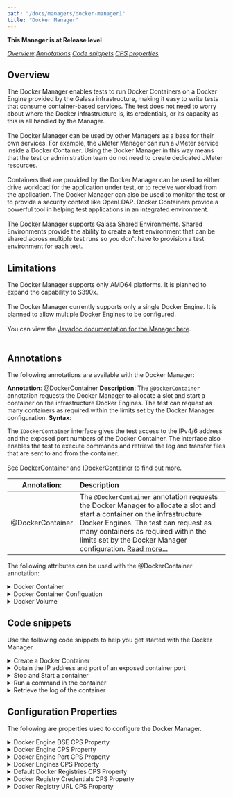 ```yaml
---
path: "/docs/managers/docker-manager1"
title: "Docker Manager"
---
```


**This Manager is at Release level**

[_Overview_](#overview)
[_Annotations_](#annotations)
[_Code snippets_](#codesnippets)
[_CPS properties_](#cpsproperties)

## <a name="overview"></a>Overview
The Docker Manager enables tests to run Docker Containers on a Docker Engine provided by the Galasa infrastructure, making it easy to write tests that consume container-based services. The test does not need to worry about where the Docker infrastructure is, its credentials, or its capacity as this is all handled by the Manager. <br><br> The Docker Manager can be used by other Managers as a base for their own services.  For example, the JMeter Manager can run a JMeter service inside a Docker Container.  Using the Docker Manager in this way means that the test or administration team  do not need to create dedicated JMeter resources. <br><br>  Containers that are provided by the Docker Manager can be used to either drive  workload for the application under test, or to receive workload from the application.  The Docker Manager can also be used to monitor the test or to provide a security context like  OpenLDAP. Docker Containers provide a powerful tool in helping test applications in an integrated environment. <br><br> The Docker Manager supports Galasa Shared Environments.  Shared Environments provide  the ability to create a test environment that can be shared across multiple test runs  so you don't have to provision a test environment for each test.

## Limitations
The Docker Manager supports only AMD64 platforms. It is planned to expand the capability to S390x. <br><br> The Docker Manager currently supports only a single Docker Engine.  It is planned to allow multiple Docker Engines to be configured.<br><br> You can view the <a href="https://javadoc.galasa.dev/dev/galasa/docker/package-summary.html">Javadoc documentation for the Manager here</a>. <br><br>


## <a name="annotations"></a>Annotations

The following annotations are available with the Docker Manager:

<b>Annotation</b>: @DockerContainer
<b>Description</b>: The <code>@DockerContainer</code> annotation requests the Docker Manager to allocate a slot and start a container  on the infrastructure Docker Engines. The test can request as many containers as required within  the limits set by the Docker Manager configuration.
<b>Syntax</b>: 

The <code>IDockerContainer</code> interface gives the test access to the IPv4/6 address and the exposed port numbers of the Docker Container.  The interface also enables the test to execute commands and retrieve the log and transfer files that are sent to  and from the container.<br><br> See <a href="https://javadoc-snapshot.galasa.dev/dev/galasa/docker/DockerContainer.html" target="_blank">DockerContainer</a> and <a href="https://javadoc-snapshot.galasa.dev/dev/galasa/docker/IDockerContainer.html" target="_blank">IDockerContainer</a> to find out more.

| Annotation: | Description |
| --------------------------------------- | :------------------------------------- |
| @DockerContainer | The <code>@DockerContainer</code> annotation requests the Docker Manager to allocate a slot and start a container  on the infrastructure Docker Engines. The test can request as many containers as required within  the limits set by the Docker Manager configuration. [Read more...](#dockercontainerattributes) |


<a name="dockercontainerattributes"></a>The following attributes can be used with the @DockerContainer annotation:

<details>
<summary>Docker Container</summary>

| Attribute: | Description |
| --------------------------------------- | :------------------------------------- |
| `dockerContainerTag` |  The <code>dockerContainerTag</code> is used to identify the Docker Container to other Managers or Shared Environments.  If a test is using multiple  Docker Containers, each separate Docker Container must have a unique tag. If two Docker Containers use the same tag, they will refer to the  same Docker Container. |
| `image` |  The <code>image</code> attribute provides the Docker Image that is used to create the Docker Container.  The image name must not  include the Docker Registry as this is provided in the CPS.   If using a public official image from DockerHub,  then the  image name must be prefixed with <code>library/</code>, for example <code>library/httpd:latest</code>, the Docker Manager will not default to the library namespace like the Docker commands do. |
| `start` |  The <code>start</code> attribute indicates whether the Docker Container should be started automatically. If the  test needs to perform some work before the container is started, then <code>start=false</code> should be used, after which  <code>IDockerContainer.start()</code> can be called to start the container. |
| `dockerEngineTag` |  The <code>dockerEngineTag</code> will be used in the future so that a container can be run on a specific Docker Engine type. You would not normally need to provide a Docker Engine tag. |
</details>

<details>
<summary>Docker Container Configuation</summary>

| Annotation: | Docker Container Configuation |
| --------------------------------------- | :------------------------------------- |
| Name: | @DockerContainerConfig |
| Description: | The code>@DockerContainerConfig</code> annotation provides an object to manually configure certain aspects of a containers run. Within the annotation, volumes can be requests, for both binding and provisioning. Look at the Docker volume annotation  description for more details. The IDockerContainerConfig object it self allows for non provisioing configurations to be set at test time and  ammended between container startups. The IDockerContainer object needs to use the startWithConfig() method to take use of the customised  startup config |
| Attribute: `dockerVolumes` |  Multiple volumes can be mounted within a single configuration  @return |
| Syntax: | <code>@DockerContainerConfig(      dockerVolumes =  { |

</details>

<details>
<summary>Docker Volume</summary>

| Annotation: | Docker Volume |
| --------------------------------------- | :------------------------------------- |
| Name: | @DockerVolume |
| Description: | The code>@DockerVolume</code> annotation provides the capability to bind or provision docker volumes. The  volumes were desgined with three Docker volume use cases in mind:  1. Mounting configuration - in this usecase any volume to be mounted contains configuration data and must not be edited by the running      container, as this could affect parallelization of test running. Therefore, in the DockerVolume annotation, if a volume name is provided      (aka already exists), the mount will be read only.  2. Sharing volumes - when a volume is required for multiple containers to use to share data. This shoult not be a provided volume, so it      is expected that a volume name will not be passed to the DockerVolume annotation, and the docker engine will generate a name. This      volume will be tagged for later reference. Current limitation is that the config used to provision the volume must be used for all      containers wanting to mount the same volume. This results in the path having to be the same in all containers.  3. Persisting data - There may be a use case for a volume to exsist outside the life span of the test. For this I have encorparated a      boolean called persist on the DockerVolume annotation. This is not indefinate, but controlled by resource management. A good default      would probably be 24 hours, but can utimately be set by the user with a CPS property. |
| Attribute: `existingVolumeName` |  By default it is expected that Galasa should provision and control the volume. This field should only be used if beinding to an already exisitng volume.  @return |
| Attribute: `mountPath` |  Where to mount the volume on the container.  @return |
| Attribute: `volumeTag` |  When wanting to reference a mount that is going to be provisioned, this tage will be used.  @return |
| Attribute: `dockerEngineTag` |  The <code>dockerEngineTag</code> will be used in the future so that a volume can be allocated on a specific Docker Engine type. You would not normally need to provide a Docker Engine tag.  @return |
| Attribute: `readOnly` |  This field is used to protect this volume. If this volume is intended to be mounted to multiple containers, which you do not want  editing the contents, set this to be true  @return |
| Syntax: | <code>@DockerContainerConfig(      dockerVolumes =  {           // A read only mount, as a specific volume was requested. |

</details>



## <a name="codesnippets"></a>Code snippets

Use the following code snippets to help you get started with the Docker Manager.
 
<details><summary>Create a Docker Container</summary>

The following snippet shows the minimum code that is required to request a Docker Container in a Galasa test:

```
@Dockercontainer(image="library/httpd:latest", tag="http", start=true)
public IDockercontainer container1;
```

The code creates a Docker Container with an Apache HTTP Server running on port 80. Although this does not provide much, it does give a known target HTTP Server that you can start and stop in order to test how your application responds in those circumstances.  By accessing the *container1* field, you can find the IP address and port that was used for the container. 


At the end of the test, the Docker Manager automatically stops and discards the Docker Container. If for some reason the test was not able to do this, the Docker Manager resource management routines perform the same clean up after the Galasa Ecosystem discovers the test has disappeared.

There is no limit in Galasa on how many Docker Containers can be used within a single test. The only limit is the number of Docker Containers that can be started in the Galasa Ecosystem. This limit is set by the Galasa Administrator and is typically set to the maximum number of containers that can be supported by the Docker Server or Swarm.  If there are not enough slots available for an automated run, the run is put back on the queue in *waiting* state to retry. Local test runs fail if there are not enough container slots available.
</details>

<details><summary>Obtain the IP address and port of an exposed container port</summary>

Find the IP address and port by using the following code which provisions and starts an Apache HTTP server on port 80:

```
@Dockercontainer(image="library/httpd:latest")
public IDockercontainer httpcontainer;
...
InetSocketAddress port80 = httpContainer.getFirstSocketForExposedPort(80);
```
</details>

<details><summary>Stop and Start a container</summary>

Stop and start your Apache HTTP Server to test how your application responds by using the following code:

```
@Dockercontainer(image="library/httpd:latest")
public IDockercontainer httpcontainer;
...
httpContainer.stop();

httpContainer.start();
```
</details>

<details><summary>Run a command in the container</summary>

Use the following code to execute a command within the Docker Container and return the resulting output:
```
@Dockercontainer(image="library/httpd:latest")
public IDockercontainer httpcontainer;
...
IDockerExec exec = httpContainer.exec("ls","-l","/var/log");
exec.waitForExec();
String output = exec.getCurrentOutput();
```
</details>

<details><summary>Retrieve the log of the container</summary>

Use the following code to retrieve the container log:

```
@Dockercontainer(image="library/httpd:latest")
public IDockercontainer httpcontainer;
...
String log = httpContainer.getStdOut();
```
</details>


## <a name="cpsproperties"></a>Configuration Properties

The following are properties used to configure the Docker Manager.
 
<details>
<summary>Docker Engine DSE CPS Property</summary>

| Property: | Docker Engine DSE CPS Property |
| --------------------------------------- | :------------------------------------- |
| Name: | docker.dse.engine.[engineTag] |
| Description: | A property that allows a image to be tagged, and then selected from a test class |
| Required:  | No |
| Default value: | PRIMARY |
| Valid values: | An ID for the engine, e.g. LOCAL |
| Examples: | <code>docker.dse.engine.PRIMARY=LOCAL<br> </code> |

</details>
 
<details>
<summary>Docker Engine CPS Property</summary>

| Property: | Docker Engine CPS Property |
| --------------------------------------- | :------------------------------------- |
| Name: | docker.engine.[engineId].hostname |
| Description: | Provides location of the Docker Engine |
| Required:  | Yes - the hostname of the Docker Engine must be provided |
| Default value: | None |
| Valid values: | A valid DNS name or IPv4/6 address |
| Examples: | <code>docker.engine.[engineId].hostname=docker.example.company.org<br> docker.engine.[engineId].hostname=192.168.2.3 </code> |

Currently, the Docker Manager supports only a single Docker Engine although it is planned to allow multiple Engines to be configured.<br> To allow local runs to access the local Docker Engine, you must add this property to the CPS and enable the TCP port of your local Docker Engine.<br> If the Docker Engine is not using the default TCP port, you must provide the *docker.engine.port* configuration property in the CPS.

</details>
 
<details>
<summary>Docker Engine Port CPS Property</summary>

| Property: | Docker Engine Port CPS Property |
| --------------------------------------- | :------------------------------------- |
| Name: | docker.engine.port |
| Description: | Provides TCP Port of the Docker Engine |
| Required:  | No |
| Default value: | 2375 |
| Valid values: | Any valid TCP Port number |
| Examples: | <code>docker.engine.port=2375</code> |

The Docker Manager communicates with the Docker Engine via TCP. The Docker Engine needs to be  configured to open the TCP port, which is usually 2375. If the port is not the default one, then this property needs to be provided in the CPS.

</details>
 
<details>
<summary>Docker Engines CPS Property</summary>

| Property: | Docker Engines CPS Property |
| --------------------------------------- | :------------------------------------- |
| Name: | docker.default.engines |
| Description: | Comma seperated list of availble docker engines |
| Required:  | Yes - at least one engine needs to be defined |
| Default value: | None |
| Valid values: | An ID for the engine, e.g. LOCAL |
| Examples: | <code>docker.default.engines=LOCAL<br> </code> |

Currently, the Docker Manager supports only a single Docker Engine group called "default" although it is planned to allow multiple Engine groups to be configured.<br>

</details>
 
<details>
<summary>Default Docker Registries CPS Property</summary>

| Property: | Default Docker Registries CPS Property |
| --------------------------------------- | :------------------------------------- |
| Name: | docker.default.registries |
| Description: | An ordered list of Docker Registries IDs to search for Images requested by Galasa Tests |
| Required:  | No |
| Default value: | If not provided, DOCKERHUB id will be added |
| Valid values: | A comma separated list of ID.  See CPS property <code>docker.registry.ID</code> |
| Examples: | <code>docker.default.registries=LOCAL,DOCKERHUB</code> |

To decouple Docker Registries from the Galasa test, this property allows the Docker Manager to search for images. The main reason being if the customer Docker Registry moves, only this property needs  to change, instead of having to change the source code of lots of tests. <br> <br> The registries are searched in order when looking for an image. When the image is located, the search stops.  <br> <br> If this property is provided in the CPS, the Docker Hub registry is not automatically appended. If it is required, then the DOCKERHUB id must be included.

</details>
 
<details>
<summary>Docker Registry Credentials CPS Property</summary>

| Property: | Docker Registry Credentials CPS Property |
| --------------------------------------- | :------------------------------------- |
| Name: | docker.registry.[ID.]credentials |
| Description: | Provides the credentials of a Docker Registry that is used by the Docker Manager |
| Required:  | Yes if the registry requires authentication. |
| Default value: | DOCKER |
| Valid values: | A valid credentials ID. |
| Examples: | <code>docker.registry.LOCAL.credentials=CREDSID</code> |

If the <code>docker.registry.ID.credentials</code> CPS property is missing, the Docker Manager will attempt to use the credentials ID that is provided in <code>docker.registry.credentials</code>, if that is missing, then the default credentials  ID of <code>DOCKER</code> will be used.

</details>
 
<details>
<summary>Docker Registry URL CPS Property</summary>

| Property: | Docker Registry URL CPS Property |
| --------------------------------------- | :------------------------------------- |
| Name: | docker.registry.ID.url |
| Description: | Provides the URL of a Docker Registry that is used by the Docker Manager. |
| Required:  | Yes if the Registry ID is used in the CPS Property <code>docker.default.registries</code>. However,  the Docker Manager will default DOCKERHUB to <code>https://registry.hub.docker.com</code> if not provided. |
| Default value: | None, except for DOCKERHUB where the default is <code>https://registry.hub.docker.com</code> |
| Valid values: | A valid URL |
| Examples: | <code>docker.registry.LOCAL.url=https://registry.local.com</code> |

If the Docker Registry requires credentials for authentication, then the id for the credentials must be provided using the CPS property  <code>docker.registry.ID.credentials</code> or <code>docker.registry.credentials</code>

</details>